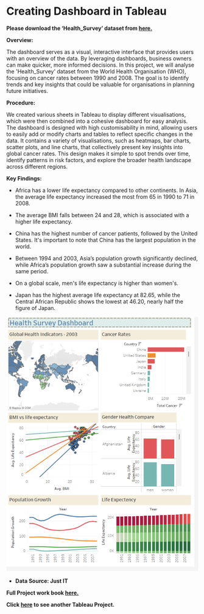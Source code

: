 # Creating Dashboard in Tableau

**Please download the ‘Health_Survey’ dataset from  [here.](https://justit831-my.sharepoint.com/:u:/g/personal/danpe_justit_co_uk/EZQ21qEcLdVHhvngLvlD4TsBmzGvgh98xkHGxM1XVNCKUg?e=E7UfGi)**

**Overview:**

The dashboard serves as a visual, interactive interface that provides users with an overview of the data. By leveraging dashboards, business owners can make quicker, more informed decisions. In this project, we will analyse the 'Health_Survey' dataset from the World Health Organisation (WHO), focusing on cancer rates between 1990 and 2008. The goal is to identify trends and key insights that could be valuable for organisations in planning future initiatives. 

**Procedure:**

We created various sheets in Tableau to display different visualisations, which were then combined into a cohesive dashboard for easy analysis. The dashboard is designed with high customisability in mind, allowing users to easily add or modify charts and tables to reflect specific changes in the data. It contains a variety of visualisations, such as heatmaps, bar charts, scatter plots, and line charts, that collectively present key insights into global cancer rates. This design makes it simple to spot trends over time, identify patterns in risk factors, and explore the broader health landscape across different regions.

**Key Findings:**

* Africa has a lower life expectancy compared to other continents. In Asia, the average life expectancy increased the most from 65 in 1990 to 71 in 2008.

* The average BMI falls between 24 and 28, which is associated with a higher life expectancy.

* China has the highest number of cancer patients, followed by the United States. It's important to note that China has the largest population in the world.
  
* Between 1994 and 2003, Asia’s population growth significantly declined, while Africa’s population growth saw a substantial increase during the same period.
  
* On a global scale, men's life expectancy is higher than women's.
  
* Japan has the highest average life expectancy at 82.65, while the Central African Republic shows the lowest at 46.20, nearly half the figure of Japan.

![alt text](Tableau_Image/Tableau1.png)

* **Data Source: Just IT**

**Full Project work book [here.](https://drive.google.com/file/d/1auLD6HsNhytJ9oVnMxpyhWXRGWfYwFm5/view?usp=drive_link)**

**Click [here](https://github.com/Alamin-analyser/Data-visualisation-in-Tableau-Music-Industry) to see another Tableau Project.**

